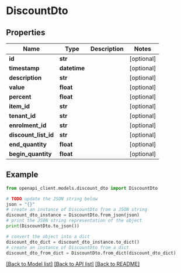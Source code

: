 # DiscountDto


## Properties

Name | Type | Description | Notes
------------ | ------------- | ------------- | -------------
**id** | **str** |  | [optional] 
**timestamp** | **datetime** |  | [optional] 
**description** | **str** |  | [optional] 
**value** | **float** |  | [optional] 
**percent** | **float** |  | [optional] 
**item_id** | **str** |  | [optional] 
**tenant_id** | **str** |  | [optional] 
**enrolment_id** | **str** |  | [optional] 
**discount_list_id** | **str** |  | [optional] 
**end_quantity** | **float** |  | [optional] 
**begin_quantity** | **float** |  | [optional] 

## Example

```python
from openapi_client.models.discount_dto import DiscountDto

# TODO update the JSON string below
json = "{}"
# create an instance of DiscountDto from a JSON string
discount_dto_instance = DiscountDto.from_json(json)
# print the JSON string representation of the object
print(DiscountDto.to_json())

# convert the object into a dict
discount_dto_dict = discount_dto_instance.to_dict()
# create an instance of DiscountDto from a dict
discount_dto_from_dict = DiscountDto.from_dict(discount_dto_dict)
```
[[Back to Model list]](../README.md#documentation-for-models) [[Back to API list]](../README.md#documentation-for-api-endpoints) [[Back to README]](../README.md)



